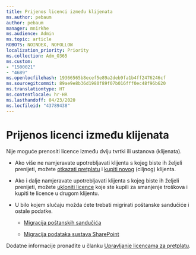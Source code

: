 ```yaml
---
title: Prijenos licenci između klijenata
ms.author: pebaum
author: pebaum
manager: mnirkhe
ms.audience: Admin
ms.topic: article
ROBOTS: NOINDEX, NOFOLLOW
localization_priority: Priority
ms.collection: Adm_O365
ms.custom:
- "1500021"
- "4689"
ms.openlocfilehash: 19366565b8ecef5e89a2deb9fa1b4ff2476246cf
ms.sourcegitcommit: 89ae9e8b36d1980f89f07b016fff0ec48f96b620
ms.translationtype: HT
ms.contentlocale: hr-HR
ms.lasthandoff: 04/23/2020
ms.locfileid: "43789438"
---
```

# <a name="transfer-licenses-between-tenants"></a>Prijenos licenci između klijenata

Nije moguće prenositi licence između dviju tvrtki ili ustanova (klijenata). 

- Ako više ne namjeravate upotrebljavati klijenta s kojeg biste ih željeli prenijeti, možete [otkazati pretplatu](https://admin.microsoft.com/Adminportal/Home?source=applauncher#/subscriptions) i [kupiti novog](https://products.office.com/compare-all-microsoft-office-products-b?rtc=1&activetab=tab:primaryr2) (ciljnog) klijenta.

- Ako i dalje namjeravate upotrebljavati klijenta s kojeg biste ih željeli prenijeti, možete [ukloniti licence](https://docs.microsoft.com/microsoft-365/commerce/licenses/buy-licenses?view=o365-worldwide) koje ste kupili za smanjenje troškova i kupiti te licence u drugom klijentu.

- U bilo kojem slučaju možda ćete trebati migrirati poštanske sandučiće i ostale podatke.

    - [Migracija poštanskih sandučića](https://docs.microsoft.com/Exchange/mailbox-migration/migrate-mailboxes-across-tenants)

    - [Migracija podataka sustava SharePoint](https://aka.ms/modernSpoAdminCenter/CloudContentMigrations)

Dodatne informacije pronađite u članku [Upravljanje licencama za pretplatu](https://docs.microsoft.com/microsoft-365/commerce/licenses/buy-licenses?view=o365-worldwide).
